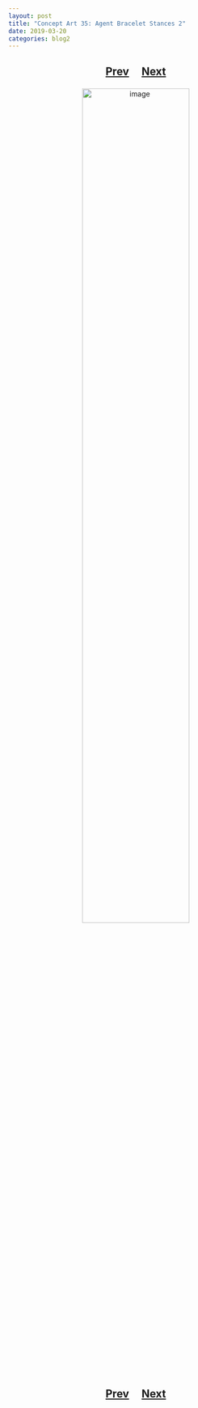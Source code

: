 ```yaml
---
layout: post
title: "Concept Art 35: Agent Bracelet Stances 2"
date: 2019-03-20
categories: blog2
---
```


<h2>
  <p style="text-align:center;">
    <a href="/wingsofthechorus/archive/2019/03/19/conceptart34">Prev</a>
    &nbsp;&nbsp;&nbsp;
    <a href="/wingsofthechorus/archive/2019/03/20/conceptart36">Next</a>
  </p>
</h2>

<p style="text-align:center;">
  <img src="/wingsofthechorus/images/conceptart/ca35.png" width="65%" alt="image"/>
</p>

<h2>
  <p style="text-align:center;">
    <a href="/wingsofthechorus/archive/2019/03/19/conceptart34">Prev</a>
    &nbsp;&nbsp;&nbsp;
    <a href="/wingsofthechorus/archive/2019/03/20/conceptart36">Next</a>
  </p>
</h2>

